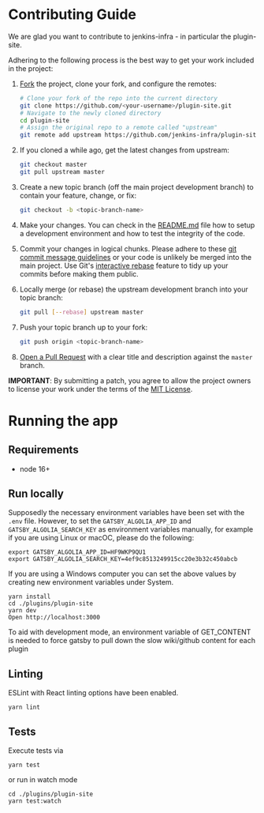 # Contributing Guide

We are glad you want to contribute to jenkins-infra - in particular the plugin-site.

Adhering to the following process is the best way to get your work
included in the project:

1. [Fork](https://help.github.com/fork-a-repo/) the project, clone your fork,
   and configure the remotes:

   ```bash
   # Clone your fork of the repo into the current directory
   git clone https://github.com/<your-username>/plugin-site.git
   # Navigate to the newly cloned directory
   cd plugin-site
   # Assign the original repo to a remote called "upstream"
   git remote add upstream https://github.com/jenkins-infra/plugin-site.git
   ```

2. If you cloned a while ago, get the latest changes from upstream:

   ```bash
   git checkout master
   git pull upstream master
   ```

3. Create a new topic branch (off the main project development branch) to
   contain your feature, change, or fix:

   ```bash
   git checkout -b <topic-branch-name>
   ```

4. Make your changes. You can check in the [README.md](/README.md) file how to
   setup a development environment and how to test the integrity of the code.

5. Commit your changes in logical chunks. Please adhere to these [git commit
   message guidelines](http://tbaggery.com/2008/04/19/a-note-about-git-commit-messages.html)
   or your code is unlikely be merged into the main project. Use Git's
   [interactive rebase](https://help.github.com/articles/interactive-rebase)
   feature to tidy up your commits before making them public.

6. Locally merge (or rebase) the upstream development branch into your topic branch:

   ```bash
   git pull [--rebase] upstream master
   ```

7. Push your topic branch up to your fork:

   ```bash
   git push origin <topic-branch-name>
   ```

8. [Open a Pull Request](https://help.github.com/articles/using-pull-requests/)
   with a clear title and description against the `master` branch.

**IMPORTANT**: By submitting a patch, you agree to allow the project owners to
license your work under the terms of the [MIT License](LICENSE).

# Running the app

## Requirements

- node 16+

## Run locally

Supposedly the necessary environment variables have been set with the `.env` file. However, to set the `GATSBY_ALGOLIA_APP_ID` and `GATSBY_ALGOLIA_SEARCH_KEY` as environment variables manually, for example if you are using Linux or macOC, please do the following:

```shell
export GATSBY_ALGOLIA_APP_ID=HF9WKP9QU1
export GATSBY_ALGOLIA_SEARCH_KEY=4ef9c8513249915cc20e3b32c450abcb
```
If you are using a Windows computer you can set the above values by creating new environment variables under System. 

```
yarn install
cd ./plugins/plugin-site
yarn dev
Open http://localhost:3000
```

To aid with development mode, an environment variable of GET_CONTENT is needed to force gatsby to pull down the slow wiki/github content for each plugin

## Linting

ESLint with React linting options have been enabled.

```
yarn lint
```

## Tests

Execute tests via

```
yarn test
```

or run in watch mode

```
cd ./plugins/plugin-site
yarn test:watch
```
